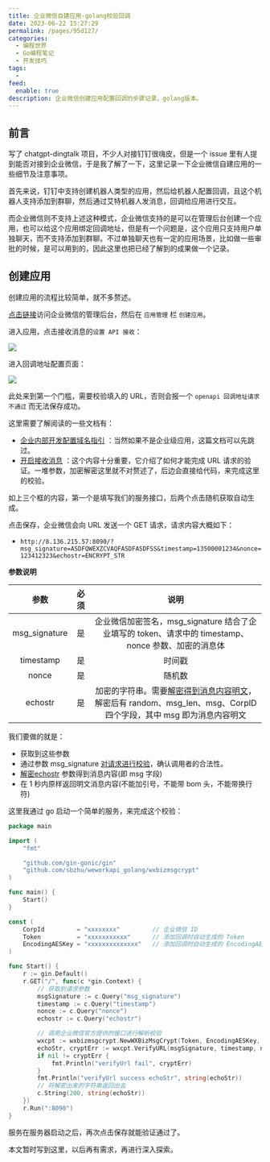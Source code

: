 ```yaml
---
title: 企业微信自建应用-golang校验回调
date: 2023-06-22 15:27:29
permalink: /pages/95d127/
categories:
  - 编程世界
  - Go编程笔记
  - 开发技巧
tags:
  -
feed:
  enable: true
description: 企业微信创建应用配置回调的步骤记录，golang版本。
---
```



## 前言

写了 chatgpt-dingtalk 项目，不少人对接钉钉很嗨皮，但是一个 issue 里有人提到能否对接到企业微信，于是我了解了一下，这里记录一下企业微信自建应用的一些细节及注意事项。

首先来说，钉钉中支持创建机器人类型的应用，然后给机器人配置回调，且这个机器人支持添加到群聊，然后通过艾特机器人发消息，回调给应用进行交互。

而企业微信则不支持上述这种模式，企业微信支持的是可以在管理后台创建一个应用，也可以给这个应用绑定回调地址，但是有一个问题是，这个应用只支持用户单独聊天，而不支持添加到群聊。不过单独聊天也有一定的应用场景，比如做一些审批的时候，是可以用到的，因此这里也把已经了解到的成果做一个记录。

## 创建应用

创建应用的流程比较简单，就不多赘述。

[点击链接](https://work.weixin.qq.com/wework_admin/frame#index)访问企业微信的管理后台，然后在 `应用管理` 栏 `创建应用`。

进入应用，点击接收消息的`设置 API 接收`：

![](http://t.eryajf.net/imgs/2023/06/e917209a33a521ce.png)

进入回调地址配置页面：

![](http://t.eryajf.net/imgs/2023/06/c14cc61fc0ffa751.png)

此处来到第一个门槛，需要校验填入的 URL，否则会报一个 `openapi 回调地址请求不通过` 而无法保存成功。

这里需要了解阅读的一些文档有：

- [企业内部开发配置域名指引](https://open.work.weixin.qq.com/wwopen/common/readDocument/40754) ：当然如果不是企业级应用，这篇文档可以先跳过。
- [开启接收消息](https://developer.work.weixin.qq.com/document/10514) ：这个内容十分重要，它介绍了如何才能完成 URL 请求的验证。一堆参数，加密解密这里就不对赘述了，后边会直接给代码，来完成这里的校验。

如上三个框的内容，第一个是填写我们的服务接口，后两个点击随机获取自动生成。

点击保存，企业微信会向 URL 发送一个 GET 请求，请求内容大概如下：

- `http://8.136.215.57:8090/?msg_signature=ASDFQWEXZCVAQFASDFASDFSS&timestamp=13500001234&nonce=123412323&echostr=ENCRYPT_STR`

**参数说明**

|     参数      | 必须 |                             说明                             |
| :-----------: | :--: | :----------------------------------------------------------: |
| msg_signature |  是  | 企业微信加密签名，msg_signature 结合了企业填写的 token、请求中的 timestamp、nonce 参数、加密的消息体 |
|   timestamp   |  是  |                            时间戳                            |
|     nonce     |  是  |                            随机数                            |
|    echostr    |  是  | 加密的字符串。需要[解密得到消息内容明文](https://developer.work.weixin.qq.com/document/10514#12976/密文解密得到msg的过程)，解密后有 random、msg_len、msg、CorpID 四个字段，其中 msg 即为消息内容明文 |

我们要做的就是：
- 获取到这些参数
- 通过参数 msg_signature [对请求进行校验](https://developer.work.weixin.qq.com/document/10514#12976/%E6%B6%88%E6%81%AF%E4%BD%93%E7%AD%BE%E5%90%8D%E6%A0%A1%E9%AA%8C)，确认调用者的合法性。
- [解密echostr](https://developer.work.weixin.qq.com/document/10514#12976/%E5%AF%86%E6%96%87%E8%A7%A3%E5%AF%86%E5%BE%97%E5%88%B0msg%E7%9A%84%E8%BF%87%E7%A8%8B) 参数得到消息内容(即 msg 字段)
- 在 1 秒内原样返回明文消息内容(不能加引号，不能带 bom 头，不能带换行符)

这里我通过 go 启动一个简单的服务，来完成这个校验：

```go
package main

import (
	"fmt"

	"github.com/gin-gonic/gin"
	"github.com/sbzhu/weworkapi_golang/wxbizmsgcrypt"
)

func main() {
	Start()
}

const (
	CorpId         = "xxxxxxxx"         // 企业微信 ID
	Token          = "xxxxxxxxxxx"      // 添加回调时自动生成的 Token
	EncodingAESKey = "xxxxxxxxxxxxxx"   // 添加回调时自动生成的 EncodingAESKey
)

func Start() {
	r := gin.Default()
	r.GET("/", func(c *gin.Context) {
		// 获取到请求参数
		msgSignature := c.Query("msg_signature")
		timestamp := c.Query("timestamp")
		nonce := c.Query("nonce")
		echostr := c.Query("echostr")

		// 调用企业微信官方提供的接口进行解析校验
		wxcpt := wxbizmsgcrypt.NewWXBizMsgCrypt(Token, EncodingAESKey, CorpId, wxbizmsgcrypt.XmlType)
		echoStr, cryptErr := wxcpt.VerifyURL(msgSignature, timestamp, nonce, echostr)
		if nil != cryptErr {
			fmt.Println("verifyUrl fail", cryptErr)
		}
		fmt.Println("verifyUrl success echoStr", string(echoStr))
		// 将解密出来的字符串返回出去
		c.String(200, string(echoStr))
	})
	r.Run(":8090")
}
```

服务在服务器启动之后，再次点击保存就能验证通过了。

本文暂时写到这里，以后再有需求，再进行深入探索。